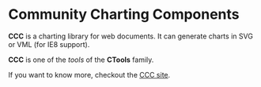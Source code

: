 # Community Charting Components

**CCC** is a charting library for web documents.
It can generate charts in SVG or VML (for IE8 support).

**CCC** is one of the _tools_ of the **CTools** family.

If you want to know more, checkout the [CCC site](http://ccc.webdetails.org).
